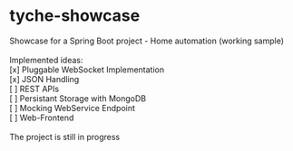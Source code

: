 # tyche-showcase
Showcase for a Spring Boot project - Home automation (working sample)<br />
<br />
Implemented ideas:<br />
[x] Pluggable WebSocket Implementation<br />
[x] JSON Handling<br />
[ ] REST APIs<br />
[ ] Persistant Storage with MongoDB<br />
[ ] Mocking WebService Endpoint<br />
[ ] Web-Frontend<br />
<br />
The project is still in progress
